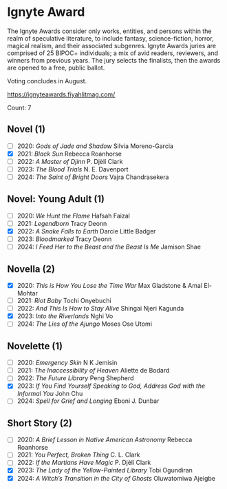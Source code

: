 # Ignyte Award

The Ignyte Awards consider only works, entities, and persons within the realm
of speculative literature, to include fantasy, science-fiction, horror,
magical realism, and their associated subgenres. Ignyte Awards juries are
comprised of 25 BIPOC+ individuals; a mix of avid readers, reviewers, and
winners from previous years. The jury selects the finalists, then the awards
are opened to a free, public ballot.

Voting concludes in August.

https://ignyteawards.fiyahlitmag.com/

Count: 7

## Novel (1)

- [ ] 2020: _Gods of Jade and Shadow_ Silvia Moreno-Garcia
- [x] 2021: _Black Sun_ Rebecca Roanhorse
- [ ] 2022: _A Master of Djinn_ P. Djèlí Clark
- [ ] 2023: _The Blood Trials_ N. E. Davenport
- [ ] 2024: _The Saint of Bright Doors_ Vajra Chandrasekera

## Novel: Young Adult (1)

- [ ] 2020: _We Hunt the Flame_ Hafsah Faizal
- [ ] 2021: _Legendborn_ Tracy Deonn
- [x] 2022: _A Snake Falls to Earth_ Darcie Little Badger
- [ ] 2023: _Bloodmarked_ Tracy Deonn
- [ ] 2024: _I Feed Her to the Beast and the Beast Is Me_ Jamison Shae

## Novella (2)

- [x] 2020: _This is How You Lose the Time War_ Max Gladstone & Amal El-Mohtar
- [ ] 2021: _Riot Baby_ Tochi Onyebuchi
- [ ] 2022: _And This Is How to Stay Alive_ Shingai Njeri Kagunda
- [x] 2023: _Into the Riverlands_ Nghi Vo
- [ ] 2024: _The Lies of the Ajungo_ Moses Ose Utomi

## Novelette (1)

- [ ] 2020: _Emergency Skin_ N K Jemisin
- [ ] 2021: _The Inaccessibility of Heaven_ Aliette de Bodard
- [ ] 2022: _The Future Library_ Peng Shepherd
- [x] 2023: _If You Find Yourself Speaking to God, Address God with the Informal You_ John Chu
- [ ] 2024: _Spell for Grief and Longing_ Eboni J. Dunbar

## Short Story (2)

- [ ] 2020: _A Brief Lesson in Native American Astronomy_ Rebecca Roanhorse
- [ ] 2021: _You Perfect, Broken Thing_ C. L. Clark
- [ ] 2022: _If the Martians Have Magic_ P. Djèlí Clark
- [x] 2023: _The Lady of the Yellow-Painted Library_ Tobi Ogundiran
- [x] 2024: _A Witch’s Transition in the City of Ghosts_ Oluwatomiwa Ajeigbe
